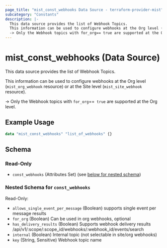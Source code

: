 ```yaml
---
page_title: "mist_const_webhooks Data Source - terraform-provider-mist"
subcategory: "Constants"
description: |-
  This data source provides the list of Webhook Topics.
  This information can be used to configure webhooks at the Org level (mist_org_webhook resource) or at the Site level (mist_site_webhook resource).
  -> Only the Webhook topics with for_org== true are supported at the Org level.
---
```


# mist_const_webhooks (Data Source)

This data source provides the list of Webhook Topics.

This information can be used to configure webhooks at the Org level (`mist_org_webhook` resource) or at the Site level (`mist_site_webhook` resource).

-> Only the Webhook topics with `for_org`==` true` are supported at the Org level.


## Example Usage

```terraform
data "mist_const_webhooks" "list_of_webhooks" {}
```

<!-- schema generated by tfplugindocs -->
## Schema

### Read-Only

- `const_webhooks` (Attributes Set) (see [below for nested schema](#nestedatt--const_webhooks))

<a id="nestedatt--const_webhooks"></a>
### Nested Schema for `const_webhooks`

Read-Only:

- `allows_single_event_per_message` (Boolean) supports single event per message results
- `for_org` (Boolean) Can be used in org webhooks, optional
- `has_delivery_results` (Boolean) Supports webhook delivery results /api/v1/:scope/:scope_id/webhooks/:webhook_id/events/search
- `internal` (Boolean) Internal topic (not selectable in site/org webhooks)
- `key` (String, Sensitive) Webhook topic name
